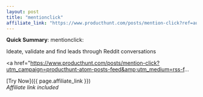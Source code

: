 ```yaml
---
layout: post
title: "mentionclick"
affiliate_link: "https://www.producthunt.com/posts/mention-click?ref=autoverse&utm_source=autoverse"
---
```


**Quick Summary**: mentionclick: <p>
            Ideate, validate and find leads through Reddit conversations
          </p>
          <p>
            <a href="https://www.producthunt.com/posts/mention-click?utm_campaign=producthunt-atom-posts-feed&amp;utm_medium=rss-f...

[Try Now]({{ page.affiliate_link }})  
*Affiliate link included*

